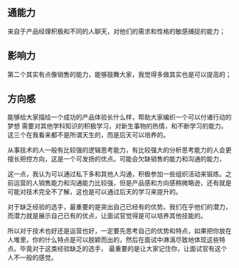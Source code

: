 ## 通能力
来自于产品经理积极和不同的人聊天，对他们的需求和性格的敏感捕捉的能力；


## 影响力
第二个其实有点像销售的能力，能够鼓舞大家，我觉得多做其实也是可以提高的；

## 方向感
能够给大家描绘一个成功的产品体验长什么样，帮助大家编织一个可以付诸行动的梦想
需要对其他学科知识的积极学习，对新生事物的热情，和不断学习的能力。这三个在我看来都不是所谓天生的，而是后天可以培养的。
 

从事技术的人一般有比较强的逻辑思考能力，有比较强大的分析思考能力的人会更擅长把控方向，这是一个可发扬的优点。可能会欠缺销售的能力和沟通的能力，

这一点，我认为可以通过私下多和其他人沟通，积极参加一些组织活动来锻炼。之前运营的人销售能力和沟通能力比较强，但是产品感和方向感稍微略逊，还有就是可能对技术完全不了解，这也是可以通过后天的学习来提升的。

对于缺乏经验的选手，最重要的是突出自己已经有的优势。我们在乎他们的潜力，而潜力就是展示自己已有的优点，让面试官觉得是可以培养其他技能的。

 

所以对于技术也好还是运营也好，一定要先思考自己的优势和特点，如果把你放在人堆里，你的什么特点是可以脱颖而出的，然后在面试中淋漓尽致地体现这些特点。毕竟对于这类经验缺乏的选手， 最重要的是让大家记住你，让面试官有这个人不一般的感觉。